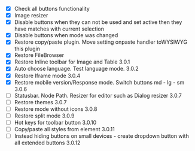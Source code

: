 - [x] Check all buttons functionality 
- [x] Image resizer
- [x] Disable buttons when they can not be used and set active then they have matches with current selection
- [x] Disable buttons when mode was changed
- [x] Restore copy/paste plugin. Move setting onpaste  handler toWYSIWYG this plugin
- [x] Restore FileBrowser
- [x] Restore Inline toolbar for Image and Table 3.0.1
- [x] Auto choose language. Test language mode. 3.0.2
- [x] Restore Iframe mode 3.0.4
- [x] Restore mobile version/Response mode. Switch buttons md - lg - sm 3.0.6
- [ ] Statusbar. Node Path. Resizer for editor such as Dialog resizer 3.0.7
- [ ] Restore themes 3.0.7
- [ ] Restore mode without icons 3.0.8
- [ ] Restore split mode 3.0.9
- [ ] Hot keys for toolbar button  3.0.10
- [ ] Copy/paste all styles from element  3.0.11
- [ ] Instead hiding buttons on small devices - create dropdown button with all extended buttons 3.0.12
